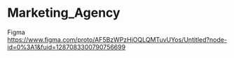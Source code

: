 # Marketing_Agency

Figma
https://www.figma.com/proto/AF5BzWPzHiOQLQMTuvUYos/Untitled?node-id=0%3A1&fuid=1287083300790756699
